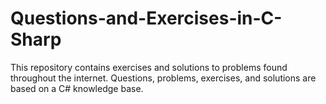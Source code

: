 # Questions-and-Exercises-in-C-Sharp
This repository contains exercises and solutions to problems found throughout the internet. Questions, problems, exercises, and solutions are based on a C# knowledge base.

